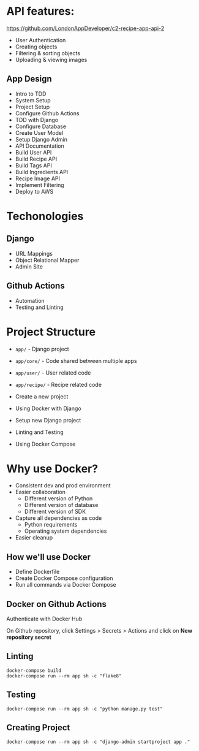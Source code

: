 # API features:

https://github.com/LondonAppDeveloper/c2-recipe-app-api-2

* User Authentication
* Creating objects
* Filtering & sorting objects
* Uploading & viewing images


## App Design

* Intro to TDD
* System Setup
* Project Setup
* Configure Github Actions
* TDD with Django
* Configure Database
* Create User Model
* Setup Django Admin
* API Documentation
* Build User API
* Build Recipe API
* Build Tags API
* Build Ingredients API
* Recipe Image API
* Implement Filtering
* Deploy to AWS


# Techonologies

## Django

* URL Mappings
* Object Relational Mapper
* Admin Site

## Github Actions

* Automation
* Testing and Linting



# Project Structure

* `app/` - Django project
* `app/core/` - Code shared between multiple apps
* `app/user/` - User related code
* `app/recipe/` - Recipe related code


* Create a new project
* Using Docker with Django
* Setup new Django project
* Linting and Testing
* Using Docker Compose


# Why use Docker?

* Consistent dev and prod environment
* Easier collaboration
    * Different version of Python
    * Different version of database
    * Different version of SDK
* Capture all dependencies as code
    * Python requirements
    * Operating system dependencies
* Easier cleanup

## How we'll use Docker

* Define Dockerfile
* Create Docker Compose configuration
* Run all commands via Docker Compose

## Docker on Github Actions

Authenticate with Docker Hub

On Github repository, click Settings > Secrets > Actions and click on **New repository secret**


## Linting

```
docker-compose build
docker-compose run --rm app sh -c "flake8"
```

## Testing

```
docker-compose run --rm app sh -c "python manage.py test"
```

## Creating Project

```
docker-compose run --rm app sh -c "django-admin startproject app ."
```